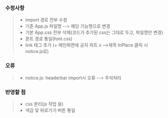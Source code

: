 ### 수정사항
> - import 경로 전부 수정
> - 기존 App.js 파일명 --> 해당 기능명으로 변경
> - 기본 App.css 전부 삭제(코드가 추가된 css는 그대로 두고, 파일명만 변경)
> - 폰트 경로 통일(font.css)
> - link 태그 추가
> (+ 메인화면에 공지 파트 x -->제목 InPlace 클릭 시 notice.js로)

### 오류
> - notice.js: headerbar import시 오류 --> <headerbar/> 주석처리

### 반영할 점
> - css 분리(js 작업 용)
> - 색감 및 뒤로가기 버튼 통일

